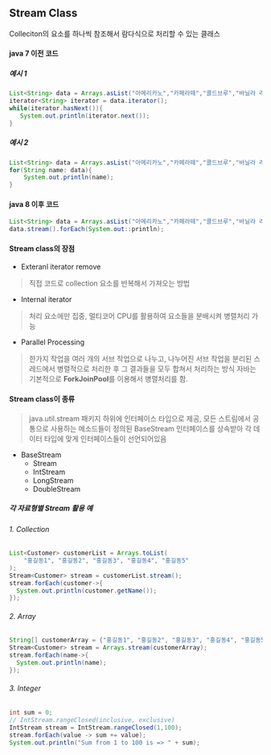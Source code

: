 ## Stream Class
Colleciton의 요소를 하나씩 참조해서 람다식으로 처리할 수 있는 클래스

#### java 7 이전 코드
##### 예시 1
```java
List<String> data = Arrays.asList("아메리카노","카페라떼","콜드브루","바닐라 라떼");
iterator<String> iterator = data.iterator();
while(iterator.hasNext()){
   System.out.println(iterator.next());
}
```
##### 예시 2
```java
List<String> data = Arrays.asList("아메리카노","카페라떼","콜드브루","바닐라 라떼");
for(String name: data){
    System.out.println(name);
}
```
#### java 8 이후 코드
```java
List<String> data = Arrays.asList("아메리카노","카페라떼","콜드브루","바닐라 라떼");
data.stream().forEach(System.out::println);
```


#### Stream class의 장점
- Exteranl iterator remove
> 직접 코드로 collection 요소를 반복해서 가져오는 방법
- Internal iterator
> 처리 요소에만 집중, 멀티코어 CPU를 활용하여 요소들을 분배시켜 병렬처리 가능
- Parallel Processing
> 한가지 작업을 여러 개의 서브 작업으로 나누고, 나누어진 서브 작업을 분리된 스레드에서 병렬적으로 처리한 후 그 결과들을 모두 합쳐서 처리하는 방식
> 자바는 기본적으로 <b>ForkJoinPool</b>를 이용해서 병렬처리를 함.

#### Stream class이 종류
> java.util.stream 패키지 하위에 인터페이스 타입으로 제공,
모든 스트림에서 공통으로 사용하는 메소드들이 정의된 BaseStream 인터페이스를 
상속받아 각 데이터 타입에 맞게 인터페이스들이 선언되어있음

- BaseStream
    - Stream
    - IntStream
    - LongStream
    - DoubleStream

##### 각 자료형별 Stream 활용 예
###### 1. Collection
```java
List<Customer> customerList = Arrays.toList(
    "홍길동1", "홍길동2", "홍길동3", "홍길동4", "홍길동5"
);
Stream<Customer> stream = customerList.stream();
stream.forEach(customer->{
  System.out.println(customer.getName());
});
```

###### 2. Array
```java
String[] customerArray = {"홍길동1", "홍길동2", "홍길동3", "홍길동4", "홍길동5"};
Stream<Customer> stream = Arrays.stream(customerArray);
stream.forEach(name->{
  System.out.println(name);
});
```

###### 3. Integer
```java
int sum = 0;
// IntStream.rangeClosed(inclusive, exclusive)
IntStream stream = IntStream.rangeClosed(1,100);
stream.forEach(value -> sum += value);
System.out.println("Sum from 1 to 100 is => " + sum);
```
